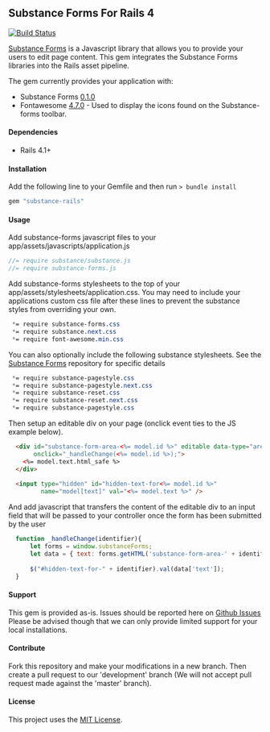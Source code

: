 ## Substance Forms For Rails 4

[![Build Status](https://travis-ci.org/CDLUC3/substance-rails.svg)](https://travis-ci.org/CDLUC3/substance-rails)

[Substance Forms](https://github.com/substance/forms) is a Javascript library that allows you to provide your users to edit page content. This gem integrates the Substance Forms libraries into the Rails asset pipeline.

The gem currently provides your application with:
* Substance Forms [0.1.0](https://github.com/substance/forms/releases/tag/v0.1.0)
* Fontawesome [4.7.0](https://maxcdn.bootstrapcdn.com/font-awesome/4.7.0/css/font-awesome.min.css) - Used to display the icons found on the Substance-forms toolbar.

#### Dependencies
* Rails 4.1+

#### Installation
Add the following line to your Gemfile and then run ```> bundle install ```
```ruby
gem "substance-rails"
```

#### Usage
Add substance-forms javascript files to your app/assets/javascripts/application.js
```js
//= require substance/substance.js
//= require substance-forms.js
```

Add substance-forms stylesheets to the top of your app/assets/stylesheets/application.css. You may need to include your applications custom css file after these lines to prevent the substance styles from overriding your own.
```css
 *= require substance-forms.css
 *= require substance.next.css
 *= require font-awesome.min.css
```

You can also optionally include the following substance stylesheets. See the [Substance Forms](https://github.com/substance/forms) repository for specific details
```css
 *= require substance-pagestyle.css
 *= require substance-pagestyle.next.css
 *= require substance-reset.css
 *= require substance-reset.next.css
 *= require substance-pagestyle.css
```

Then setup an editable div on your page (onclick event ties to the JS example below).
```html
  <div id="substance-form-area-<%= model.id %>" editable data-type="area" 
       onclick="_handleChange(<%= model.id %>);">
    <%= model.text.html_safe %>
  </div>
  
  <input type="hidden" id="hidden-text-for<%= model.id %>" 
         name="model[text]" val="<%= model.text %>" />
```

And add javascript that transfers the content of the editable div to an input field that will be passed to your controller once the form has been submitted by the user
```js
  function _handleChange(identifier){
	  let forms = window.substanceForms;
	  let data = { text: forms.getHTML('substance-form-area-' + identifier) };
	
	  $("#hidden-text-for-" + identifier).val(data['text']);
  }
```

#### Support
This gem is provided as-is. Issues should be reported here on [Github Issues](https://github.com/CDLUC3/substance-rails/issues)
Please be advised though that we can only provide limited support for your local installations. 

#### Contribute
Fork this repository and make your modifications in a new branch. Then create a pull request to our 'development' branch (We will not accept pull request made against the 'master' branch). 

#### License 
This project uses the <a href="./LICENSE.md">MIT License</a>.
